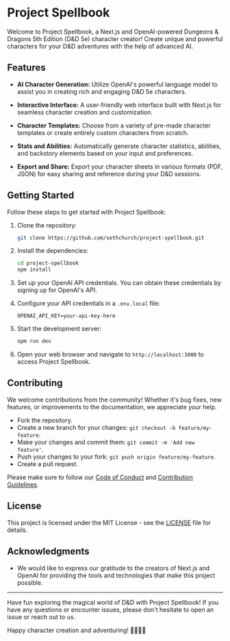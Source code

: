 # Project Spellbook

Welcome to Project Spellbook, a Next.js and OpenAI-powered Dungeons & Dragons 5th Edition (D&D 5e) character creator! Create unique and powerful characters for your D&D adventures with the help of advanced AI.

## Features

- **AI Character Generation:** Utilize OpenAI's powerful language model to assist you in creating rich and engaging D&D 5e characters.

- **Interactive Interface:** A user-friendly web interface built with Next.js for seamless character creation and customization.

- **Character Templates:** Choose from a variety of pre-made character templates or create entirely custom characters from scratch.

- **Stats and Abilities:** Automatically generate character statistics, abilities, and backstory elements based on your input and preferences.

- **Export and Share:** Export your character sheets in various formats (PDF, JSON) for easy sharing and reference during your D&D sessions.

## Getting Started

Follow these steps to get started with Project Spellbook:

1. Clone the repository:

   ```bash
   git clone https://github.com/sethchurch/project-spellbook.git
   ```

2. Install the dependencies:

   ```bash
   cd project-spellbook
   npm install
   ```

3. Set up your OpenAI API credentials. You can obtain these credentials by signing up for OpenAI's API.

4. Configure your API credentials in a `.env.local` file:

   ```env
   OPENAI_API_KEY=your-api-key-here
   ```

5. Start the development server:

   ```bash
   npm run dev
   ```

6. Open your web browser and navigate to `http://localhost:3000` to access Project Spellbook.

## Contributing

We welcome contributions from the community! Whether it's bug fixes, new features, or improvements to the documentation, we appreciate your help.

- Fork the repository.
- Create a new branch for your changes: `git checkout -b feature/my-feature`.
- Make your changes and commit them: `git commit -m 'Add new feature'`.
- Push your changes to your fork: `git push origin feature/my-feature`.
- Create a pull request.

Please make sure to follow our [Code of Conduct](CODE_OF_CONDUCT.md) and [Contribution Guidelines](CONTRIBUTING.md).

## License

This project is licensed under the MIT License - see the [LICENSE](LICENSE) file for details.

## Acknowledgments

- We would like to express our gratitude to the creators of Next.js and OpenAI for providing the tools and technologies that make this project possible.

---

Have fun exploring the magical world of D&D with Project Spellbook! If you have any questions or encounter issues, please don't hesitate to open an issue or reach out to us.

Happy character creation and adventuring! 🎲📜🧙‍♂️